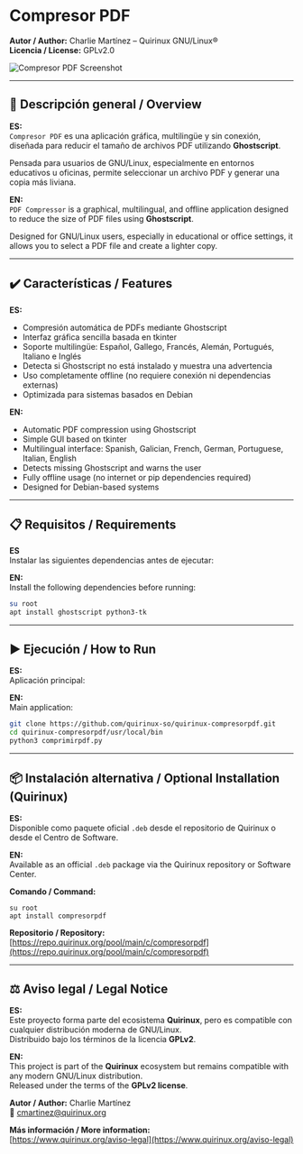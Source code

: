 # Compresor PDF

**Autor / Author:** Charlie Martínez – Quirinux GNU/Linux®  
**Licencia / License:** GPLv2.0

![Compresor PDF Screenshot](https://github.com/user-attachments/assets/6dab20ee-9023-40bf-a758-704057061609)

---

## 🧭 Descripción general / Overview

**ES:**  
`Compresor PDF` es una aplicación gráfica, multilingüe y sin conexión, diseñada para reducir el tamaño de archivos PDF utilizando **Ghostscript**.  

Pensada para usuarios de GNU/Linux, especialmente en entornos educativos u oficinas, permite seleccionar un archivo PDF y generar una copia más liviana.

**EN:**  
`PDF Compressor` is a graphical, multilingual, and offline application designed to reduce the size of PDF files using **Ghostscript**.  

Designed for GNU/Linux users, especially in educational or office settings, it allows you to select a PDF file and create a lighter copy.

---

## ✔️ Características / Features

**ES:**
- Compresión automática de PDFs mediante Ghostscript  
- Interfaz gráfica sencilla basada en tkinter  
- Soporte multilingüe: Español, Gallego, Francés, Alemán, Portugués, Italiano e Inglés  
- Detecta si Ghostscript no está instalado y muestra una advertencia  
- Uso completamente offline (no requiere conexión ni dependencias externas)  
- Optimizada para sistemas basados en Debian

**EN:**
- Automatic PDF compression using Ghostscript  
- Simple GUI based on tkinter  
- Multilingual interface: Spanish, Galician, French, German, Portuguese, Italian, English  
- Detects missing Ghostscript and warns the user  
- Fully offline usage (no internet or pip dependencies required)  
- Designed for Debian-based systems

---

## 📋 Requisitos / Requirements

**ES**  
Instalar las siguientes dependencias antes de ejecutar:  

**EN:**  
Install the following dependencies before running:

```bash
su root
apt install ghostscript python3-tk
```

---

## ▶️ Ejecución / How to Run

**ES:**  
Aplicación principal:  

**EN:**  
Main application:

```bash
git clone https://github.com/quirinux-so/quirinux-compresorpdf.git
cd quirinux-compresorpdf/usr/local/bin
python3 comprimirpdf.py
```

---

## 📦 Instalación alternativa / Optional Installation (Quirinux)

**ES:**  
Disponible como paquete oficial `.deb` desde el repositorio de Quirinux o desde el Centro de Software.

**EN:**  
Available as an official `.deb` package via the Quirinux repository or Software Center.

**Comando / Command:**

    su root
    apt install compresorpdf

**Repositorio / Repository:**  
[https://repo.quirinux.org/pool/main/c/compresorpdf](https://repo.quirinux.org/pool/main/c/compresorpdf)

---

## ⚖️ Aviso legal / Legal Notice

**ES:**  
Este proyecto forma parte del ecosistema **Quirinux**, pero es compatible con cualquier distribución moderna de GNU/Linux.  
Distribuido bajo los términos de la licencia **GPLv2**.

**EN:**  
This project is part of the **Quirinux** ecosystem but remains compatible with any modern GNU/Linux distribution.  
Released under the terms of the **GPLv2 license**.

**Autor / Author:** Charlie Martínez  
📧 <cmartinez@quirinux.org>

**Más información / More information:**  
[https://www.quirinux.org/aviso-legal](https://www.quirinux.org/aviso-legal)
